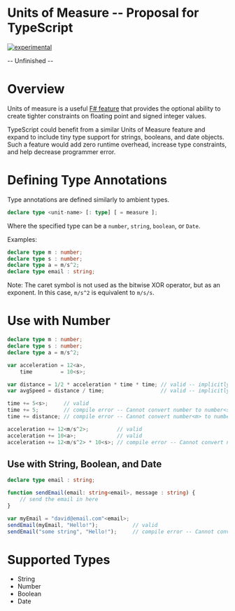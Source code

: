 Units of Measure -- Proposal for TypeScript
===========================================

[![experimental](http://badges.github.io/stability-badges/dist/experimental.svg)](http://github.com/badges/stability-badges)

-- Unfinished --

# Overview

Units of measure is a useful [F# feature](http://msdn.microsoft.com/en-us/library/dd233243.aspx) that provides the optional ability to create tighter constraints on floating point and signed integer values.

TypeScript could benefit from a similar Units of Measure feature and expand to include tiny type support for strings, booleans, and date objects. Such a feature would add zero runtime overhead, increase type constraints, and help decrease programmer error.

# Defining Type Annotations

Type annotations are defined similarly to ambient types.

```typescript
declare type <unit-name> [: type] [ = measure ];
```

Where the specified type can be a `number`, `string`, `boolean`, or `Date`.

Examples:

```typescript
declare type m : number;
declare type s : number;
declare type a = m/s^2;
declare type email : string;
```

Note: The caret symbol is not used as the bitwise XOR operator, but as an exponent. In this case, `m/s^2` is equivalent to `m/s/s`.

# Use with Number

```typescript
declare type m : number;
declare type s : number;
declare type a = m/s^2;

var acceleration = 12<a>,
    time         = 10<s>;

var distance = 1/2 * acceleration * time * time; // valid -- implicitly typed to number<m>
var avgSpeed = distance / time;                  // valid -- implicitly typed to number<m/s>

time += 5<s>;     // valid
time += 5;        // compile error -- Cannot convert number to number<s>
time += distance; // compile error -- Cannot convert number<m> to number<s>

acceleration += 12<m/s^2>;         // valid
acceleration += 10<a>;             // valid
acceleration += 12<m/s^2> * 10<s>; // compile error -- Cannot convert number<m/s> to number<a>
```

## Use with String, Boolean, and Date

```typescript
declare type email : string;

function sendEmail(email: string<email>, message : string) {
    // send the email in here
}

var myEmail = "david@email.com"<email>;
sendEmail(myEmail, "Hello!");           // valid
sendEmail("some string", "Hello!");     // compile error -- Cannot convert string to string<email>
```

# Supported Types

* String
* Number
* Boolean
* Date
